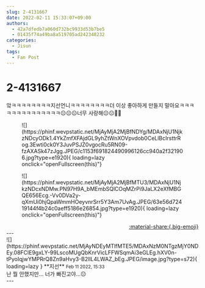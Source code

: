 ```yaml
---
slug: 2-4131667
date: 2022-02-11 15:33:07+09:00
authors:
  - 42a7dfedb7a060d732bc9933d53b7be5
  - 01435f74a49ba8a519705ad242348232
categories:
  - Jisun
tags:
  - Fan Post
---
```


# 2-4131667

<div class="post-container" markdown="1">
<div class="content-container md-sidebar__scrollwrap" markdown="1">

앜ㅋㅋㅋㅋㅋㅋㅋㅋ지선언니ㅋㅋㅋㅋㅋㅋㅋㅋ더 이상 좋아하게 만들지 말아요ㅋㅋㅋㅋㅋㅋㅋㅋㅋㅋㅋㅋㅋㅋ😐😐😐너무 사랑해😐😐💚💚
<figure markdown="1">
![](https://phinf.wevpstatic.net/MjAyMjA2MjBfNDYg/MDAxNjU1NjkzNDcyODk1.4YkZmfXFAjdGL9yhZtWnXOVpvdob0CeLlBcIrsttrRog.3Ewti0ck0Y3JuvPSJZ0vgocRu5RN09-fzAXASk47zJgg.JPEG/c1153f691824490996126cc940a2f321906.jpg?type=e1920){ loading=lazy onclick="openFullscreen(this)"}
</figure>

<figure markdown="1">
![](https://phinf.wevpstatic.net/MjAyMjA2MjBfMTU3/MDAxNjU1NjkzNDcxNDMw.PN97H9A_bMEmbSQlCOqMZrPi9JaLX2eXfMBGQE656Ecg.-Vv0DVa2y-qXmUi0hjQpaWmmHOeyvnrSrr5Y3Am7UvAg.JPEG/63e56d72419144f4b24c0aeff5186e26854.jpg?type=e1920){ loading=lazy onclick="openFullscreen(this)"}
</figure>


</div>
</div>

<div style="text-align: right;" markdown="1">
<a href="https://weverse.io/fromis9/fanpost/2-4131667" style="text-align: right;">:material-share:{.big-emoji}</a>
</div>
---

<div class="comments-container md-sidebar__scrollwrap" markdown="1">
<div class="comment" markdown="1">
<div class='id-container' markdown="1">
![](https://phinf.wevpstatic.net/MjAyNDEyMTlfMTE5/MDAxNzM0NTgzMjY0NDEy.08FClE9gxLY-99LscoMUgQbKnrVicLFFWSqmAi3eGLEg.hXV0n-tPyoIqjwYMPRrQ8Zn9aHvy3-B2llL4LWAZ_bEg.JPEG/image.jpg?type=s72){ loading=lazy }
**<span class="artist">지선</span>** <small>Feb 11 2022, 15:33</small><br>
</div>
<div class='comment-body' markdown="1">
난 뭘 안했지만... 너가 빠진고야...😐
</div>
</div>
</div>
---
